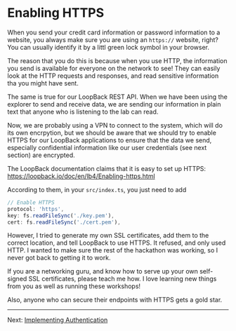 # Enabling HTTPS

When you send your credit card information or password information to a website, you always make sure you are using an `https://` website, right? You can usually identify it by a littl green lock symbol in your browser.

The reason that you do this is because when you use HTTP, the information you send is available for everyone on the network to see! They can easily look at the HTTP requests and responses, and read sensitive information tha you might have sent.

The same is true for our LoopBack REST API. When we have been using the explorer to send and receive data, we are sending our information in plain text that anyone who is listening to the lab can read.

Now, we are probably using a VPN to connect to the system, which will do its own encrpytion, but we should be aware that we should try to enable HTTPS for our LoopBack applications to ensure that the data we send, especially confidential information like our user credentials (see next section) are encrypted.

The LoopBack documentation claims that it is easy to set up HTTPS: https://loopback.io/doc/en/lb4/Enabling-https.html

According to them, in your `src/index.ts`, you just need to add

```ts
// Enable HTTPS
protocol: 'https',
key: fs.readFileSync('./key.pem'),
cert: fs.readFileSync('./cert.pem'),
```

However, I tried to generate my own SSL certificates, add them to the correct location, and tell LoopBack to use HTTPS. It refused, and only used HTTP. I wanted to make sure the rest of the hackathon was working, so I never got back to getting it to work.

If you are a networking guru, and know how to serve up your own self-signed SSL certificates, please teach me how. I love learning new things from you as well as running these workshops!

Also, anyone who can secure their endpoints with HTTPS gets a gold star.

---
Next: [Implementing Authentication](l.authentication.md)
